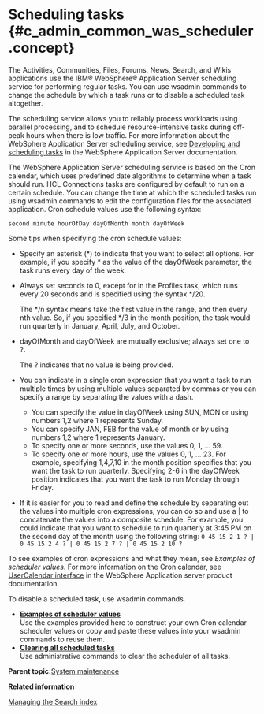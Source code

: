 # Scheduling tasks {#c_admin_common_was_scheduler .concept}

The Activities, Communities, Files, Forums, News, Search, and Wikis applications use the IBM® WebSphere® Application Server scheduling service for performing regular tasks. You can use wsadmin commands to change the schedule by which a task runs or to disable a scheduled task altogether.

The scheduling service allows you to reliably process workloads using parallel processing, and to schedule resource-intensive tasks during off-peak hours when there is low traffic. For more information about the WebSphere Application Server scheduling service, see [Developing and scheduling tasks](https://www.ibm.com/docs/was-nd/8.5.5?topic=service-developing-scheduling-tasks) in the WebSphere Application Server documentation.

The WebSphere Application Server scheduling service is based on the Cron calendar, which uses predefined date algorithms to determine when a task should run. HCL Connections tasks are configured by default to run on a certain schedule. You can change the time at which the scheduled tasks run using wsadmin commands to edit the configuration files for the associated application. Cron schedule values use the following syntax:

```
second minute hourOfDay dayOfMonth month dayOfWeek
```

Some tips when specifying the cron schedule values:

-   Specify an asterisk \(\*\) to indicate that you want to select all options. For example, if you specify \* as the value of the dayOfWeek parameter, the task runs every day of the week.
-   Always set seconds to 0, except for in the Profiles task, which runs every 20 seconds and is specified using the syntax \*/20.

    The \*/n syntax means take the first value in the range, and then every nth value. So, if you specified \*/3 in the month position, the task would run quarterly in January, April, July, and October.

-   dayOfMonth and dayOfWeek are mutually exclusive; always set one to ?.

    The ? indicates that no value is being provided.

-   You can indicate in a single cron expression that you want a task to run multiple times by using multiple values separated by commas or you can specify a range by separating the values with a dash.

    -   You can specify the value in dayOfWeek using SUN, MON or using numbers 1,2 where 1 represents Sunday.
    -   You can specify JAN, FEB for the value of month or by using numbers 1,2 where 1 represents January.
    -   To specify one or more seconds, use the values 0, 1, ... 59.
    -   To specify one or more hours, use the values 0, 1, ... 23.
    For example, specifying 1,4,7,10 in the month position specifies that you want the task to run quarterly. Specifying 2-6 in the dayOfWeek position indicates that you want the task to run Monday through Friday.

-   If it is easier for you to read and define the schedule by separating out the values into multiple cron expressions, you can do so and use a \| to concatenate the values into a composite schedule. For example, you could indicate that you want to schedule to run quarterly at 3:45 PM on the second day of the month using the following string: `0 45 15 2 1 ? | 0 45 15 2 4 ? | 0 45 15 2 7 ? | 0 45 15 2 10 ?`

To see examples of cron expressions and what they mean, see *Examples of scheduler values*. For more information on the Cron calendar, see [UserCalendar interface](https://www.ibm.com/docs/was/8.5.5) in the WebSphere Application server product documentation.

To disable a scheduled task, use wsadmin commands.

-   **[Examples of scheduler values](../admin/r_admin_common_scheduler_cron_examples.md)**  
Use the examples provided here to construct your own Cron calendar scheduler values or copy and paste these values into your wsadmin commands to reuse them.
-   **[Clearing all scheduled tasks](../admin/t_admin_common_clear_scheduler_after_ltpa_change.md)**  
Use administrative commands to clear the scheduler of all tasks.

**Parent topic:**[System maintenance](../admin/c_admin_common_maintaining.md)

**Related information**  


[Managing the Search index](../admin/c_admin_search_manage_index.md)

